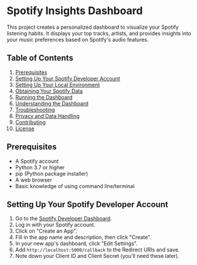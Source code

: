 # Spotify Insights Dashboard

This project creates a personalized dashboard to visualize your Spotify listening habits. It displays your top tracks, artists, and provides insights into your music preferences based on Spotify's audio features.

## Table of Contents

1. [Prerequisites](#prerequisites)
2. [Setting Up Your Spotify Developer Account](#setting-up-your-spotify-developer-account)
3. [Setting Up Your Local Environment](#setting-up-your-local-environment)
4. [Obtaining Your Spotify Data](#obtaining-your-spotify-data)
5. [Running the Dashboard](#running-the-dashboard)
6. [Understanding the Dashboard](#understanding-the-dashboard)
7. [Troubleshooting](#troubleshooting)
8. [Privacy and Data Handling](#privacy-and-data-handling)
9. [Contributing](#contributing)
10. [License](#license)

## Prerequisites

- A Spotify account
- Python 3.7 or higher
- pip (Python package installer)
- A web browser
- Basic knowledge of using command line/terminal

## Setting Up Your Spotify Developer Account

1. Go to the [Spotify Developer Dashboard](https://developer.spotify.com/dashboard/).
2. Log in with your Spotify account.
3. Click on "Create an App".
4. Fill in the app name and description, then click "Create".
5. In your new app's dashboard, click "Edit Settings".
6. Add `http://localhost:5000/callback` to the Redirect URIs and save.
7. Note down your Client ID and Client Secret (you'll need these later).

